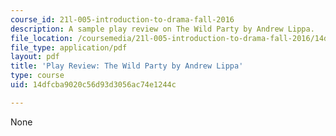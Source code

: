 ```yaml
---
course_id: 21l-005-introduction-to-drama-fall-2016
description: A sample play review on The Wild Party by Andrew Lippa.
file_location: /coursemedia/21l-005-introduction-to-drama-fall-2016/14dfcba9020c56d93d3056ac74e1244c_MIT21L_005F16_WildParty.pdf
file_type: application/pdf
layout: pdf
title: 'Play Review: The Wild Party by Andrew Lippa'
type: course
uid: 14dfcba9020c56d93d3056ac74e1244c

---
```

None